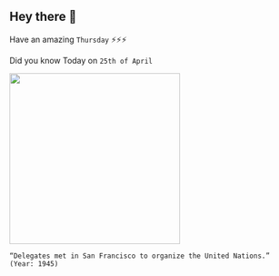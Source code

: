 ## Hey there 👋
Have an amazing `Thursday` ⚡⚡⚡

Did you know Today on `25th of April`
 
 [<img src="https://www.sfbahai.org/wp/wp-content/uploads/2020/06/IMG_2995-copy-1024x887.jpg" width="300" />](https://en.wikipedia.org/wiki/United_Nations_Conference_on_International_Organization#:~:text=The%20United%20Nations%20Conference%20on,California%2C%20United%20States%20of%20America.) 
 ```
“Delegates met in San Francisco to organize the United Nations.” (Year: 1945)
```
